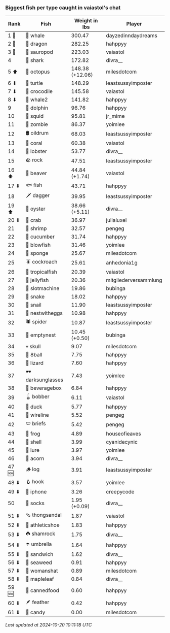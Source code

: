 ### Biggest fish per type caught in vaiastol's chat
| Rank | Fish | Weight in lbs | Player |
|------|--------|-----------|---------|
| 1 🥇  | 🐳 whale | 300.47 | dayzedinndaydreams |
| 2 🥈  | 🐉 dragon | 282.25 | hahppyy |
| 3 🥉  | 🦕 sauropod | 223.03 | vaiastol |
| 4  | 🦈 shark | 172.82 | divra__ |
| 5 ⬆ | 🐙 octopus | 148.38 (+12.06) | milesdotcom |
| 6 ⬇ | 🐢 turtle | 148.29 | leastsussyimposter |
| 7 ⬇ | 🐊 crocodile | 145.58 | vaiastol |
| 8 ⬇ | 🐋 whale2 | 141.82 | hahppyy |
| 9  | 🐬 dolphin | 96.76 | hahppyy |
| 10  | 🦑 squid | 95.81 | jr_mime |
| 11  | 🧟 zombie | 86.37 | yoimlee |
| 12  | 🛢️ oildrum | 68.03 | leastsussyimposter |
| 13  | 🪸 coral | 60.38 | vaiastol |
| 14  | 🦞 lobster | 53.77 | divra__ |
| 15  | 🪨 rock | 47.51 | leastsussyimposter |
| 16 ⬆ | 🦫 beaver | 44.84 (+1.74) | vaiastol |
| 17 ⬇ | 🐟 fish | 43.71 | hahppyy |
| 18  | 🗡️ dagger | 39.95 | leastsussyimposter |
| 19 ⬆ | 🦪 oyster | 38.66 (+5.11) | divra__ |
| 20 ⬇ | 🦀 crab | 36.97 | julialuxel |
| 21  | 🦐 shrimp | 32.57 | pengeg |
| 22  | 🥒 cucumber | 31.74 | hahppyy |
| 23  | 🐡 blowfish | 31.46 | yoimlee |
| 24  | 🧽 sponge | 25.67 | milesdotcom |
| 25  | 🪳 cockroach | 25.61 | anhedonia1g |
| 26  | 🐠 tropicalfish | 20.39 | vaiastol |
| 27  | 🪼 jellyfish | 20.36 | mitgliederversammlung |
| 28  | 🎰 slotmachine | 19.86 | bubinga |
| 29  | 🐍 snake | 18.02 | hahppyy |
| 30  | 🐌 snail | 11.90 | leastsussyimposter |
| 31  | 🪺 nestwitheggs | 10.98 | hahppyy |
| 32  | 🕷️ spider | 10.87 | leastsussyimposter |
| 33  | 🪹 emptynest | 10.45 (+0.50) | bubinga |
| 34  | 💀 skull | 9.07 | milesdotcom |
| 35  | 🎱 8ball | 7.75 | hahppyy |
| 36  | 🦎 lizard | 7.60 | hahppyy |
| 37  | 🕶️ darksunglasses | 7.43 | yoimlee |
| 38  | 🧃 beveragebox | 6.84 | hahppyy |
| 39  | 🪀 bobber | 6.11 | vaiastol |
| 40  | 🦆 duck | 5.77 | hahppyy |
| 41  | 🧵 wireline | 5.52 | pengeg |
| 42  | 🩲 briefs | 5.42 | pengeg |
| 43  | 🐸 frog | 4.89 | houseofieaves |
| 44  | 🐚 shell | 3.99 | cyanidecynic |
| 45  | 🎏 lure | 3.97 | yoimlee |
| 46  | 🌰 acorn | 3.94 | divra__ |
| 47 🆕 | 🪵 log | 3.91 | leastsussyimposter |
| 48 ⬇ | 🪝 hook | 3.57 | yoimlee |
| 49 ⬇ | 📱 iphone | 3.26 | creepycode |
| 50  | 🧦 socks | 1.95 (+0.09) | divra__ |
| 51 ⬇ | 🩴 thongsandal | 1.87 | vaiastol |
| 52 ⬇ | 👟 athleticshoe | 1.83 | hahppyy |
| 53 ⬇ | ☘️ shamrock | 1.75 | divra__ |
| 54 ⬇ | ☂️ umbrella | 1.64 | hahppyy |
| 55 ⬇ | 🥪 sandwich | 1.62 | divra__ |
| 56 ⬇ | 🌿 seaweed | 0.91 | hahppyy |
| 57 ⬇ | 👒 womanshat | 0.89 | milesdotcom |
| 58 ⬇ | 🍁 mapleleaf | 0.84 | divra__ |
| 59 🆕 | 🥫 cannedfood | 0.60 | hahppyy |
| 60 ⬇ | 🪶 feather | 0.42 | hahppyy |
| 61 ⬇ | 🍬 candy | 0.00 | milesdotcom |

_Last updated at 2024-10-20 10:11:18 UTC_
